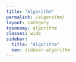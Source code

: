 ```yaml
---
title: "Algorithm"
permalink: /algorithm/
layout: category
taxonomy: algorithm
classes: wide
sidebar:
  title: "Algorithm"
  nav: sidebar-algorithm
---
```

